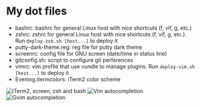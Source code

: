 My dot files
============

- bashrc: bashrc for general Linux host with nice shortcuts (f, vif, g, etc.)
- zshrc: zshrc for general Linux host with nice shortcuts (f, vif, g, etc.).
  Run `deploy-zsh.sh [host...]` to deploy it
- putty-dark-theme.reg: reg file for putty dark theme
- screenrc: config file for GNU screen (date/time in status line)
- gitconfig.sh: script to configure git perferences
- vimrc: vim profile that use vundle to manage plugins.  Run `deploy-vim.sh
  [host...]` to deploy it
- Evening.itermcolors: iTerm2 color scheme

![iTerm2, screen, zsh and bash](https://raw.github.com/ymattw/profiles/gh-pages/img/term-screen-shell.png)
![Vim autocompletion](https://raw.github.com/ymattw/profiles/gh-pages/img/vim.png)
![Gvim autocompletion](https://raw.github.com/ymattw/profiles/gh-pages/img/gvim.png)
